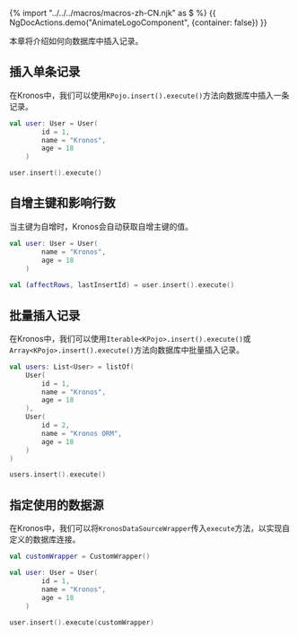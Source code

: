 {% import "../../../macros/macros-zh-CN.njk" as $ %}
{{ NgDocActions.demo("AnimateLogoComponent", {container: false}) }}

本章将介绍如何向数据库中插入记录。

## 插入单条记录

在Kronos中，我们可以使用`KPojo.insert().execute()`方法向数据库中插入一条记录。

```kotlin name="demo" icon="kotlin" {7}
val user: User = User(
        id = 1,
        name = "Kronos",
        age = 18
    )

user.insert().execute()
```

## 自增主键和影响行数

当主键为自增时，Kronos会自动获取自增主键的值。

```kotlin name="demo" icon="kotlin" {6}
val user: User = User(
        name = "Kronos",
        age = 18
    )
    
val (affectRows, lastInsertId) = user.insert().execute()
```

## 批量插入记录

在Kronos中，我们可以使用`Iterable<KPojo>.insert().execute()`或`Array<KPojo>.insert().execute()`方法向数据库中批量插入记录。

```kotlin name="demo" icon="kotlin" {14}
val users: List<User> = listOf(
    User(
        id = 1,
        name = "Kronos",
        age = 18
    ),
    User(
        id = 2,
        name = "Kronos ORM",
        age = 18
    )
)

users.insert().execute()
```

## 指定使用的数据源
在Kronos中，我们可以将`KronosDataSourceWrapper`传入`execute`方法，以实现自定义的数据库连接。

```kotlin name="demo" icon="kotlin" {9}
val customWrapper = CustomWrapper()

val user: User = User(
        id = 1,
        name = "Kronos",
        age = 18
    )
    
user.insert().execute(customWrapper)
```
